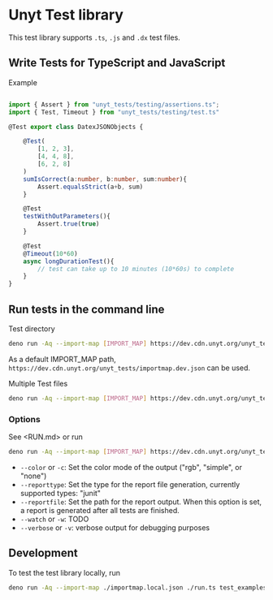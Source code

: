 # Unyt Test library

This test library supports `.ts`, `.js` and `.dx` test files.

## Write Tests for TypeScript and JavaScript

Example
```typescript

import { Assert } from "unyt_tests/testing/assertions.ts";
import { Test, Timeout } from "unyt_tests/testing/test.ts"

@Test export class DatexJSONObjects {

	@Test(
		[1, 2, 3],
		[4, 4, 8],
		[6, 2, 8]
	) 
	sumIsCorrect(a:number, b:number, sum:number){
		Assert.equalsStrict(a+b, sum)
	}

	@Test
	testWithOutParameters(){
		Assert.true(true)
	}

	@Test
	@Timeout(10*60) 
	async longDurationTest(){
		// test can take up to 10 minutes (10*60s) to complete
	}
}
```


## Run tests in the command line

Test directory
```bash
deno run -Aq --import-map [IMPORT_MAP] https://dev.cdn.unyt.org/unyt_tests/run.ts [TEST_DIRECTORY]
```
As a default IMPORT_MAP path, `https://dev.cdn.unyt.org/unyt_tests/importmap.dev.json` can be used.

Multiple Test files
```bash
deno run -Aq --import-map [IMPORT_MAP] https://dev.cdn.unyt.org/unyt_tests/run.ts testA.ts testB.js testC.js testD.dx
```

### Options
See <RUN.md> or run 
```bash
deno run -Aq --import-map [IMPORT_MAP] https://dev.cdn.unyt.org/unyt_tests/run.ts -h
```
 * `--color` or `-c`: Set the color mode of the output ("rgb", "simple", or "none")
 * `--reporttype`: Set the type for the report file generation, currently supported types: "junit"
 * `--reportfile`: Set the path for the report output. When this option is set, a report is generated after all tests are finished.
 * `--watch` or `-w`: TODO
 * `--verbose` or `-v`: verbose output for debugging purposes


## Development

To test the test library locally, run
```bash
deno run -Aq --import-map ./importmap.local.json ./run.ts test_examples/
```